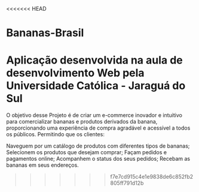 <<<<<<< HEAD
# Bananas-Brasil
Aplicação desenvolvida na aula de desenvolvimento Web pela Universidade Católica - Jaraguá do Sul 
=======
O objetivo desse Projeto é de criar um e-commerce inovador e intuitivo para comercializar bananas e produtos derivados da banana, proporcionando uma experiência de compra agradável e acessível a todos os públicos. Permitindo que os clientes:

Naveguem por um catálogo de produtos com diferentes tipos de bananas;
Selecionem os produtos que desejam comprar;
Façam pedidos e pagamentos online;
Acompanhem o status dos seus pedidos;
Recebam as bananas em seus endereços.
>>>>>>> f7e7cd915c4e1e9838de6c852fb2805ff791d12b
